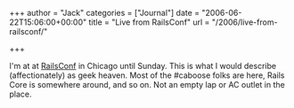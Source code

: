 +++
author = "Jack"
categories = ["Journal"]
date = "2006-06-22T15:06:00+00:00"
title = "Live from RailsConf"
url = "/2006/live-from-railsconf/"

+++

I'm at at [RailsConf](<http://www.railsconf.com/>) in Chicago until Sunday. This is what I would describe (affectionately) as geek heaven. Most of the #caboose folks are here, Rails Core is somewhere around, and so on. Not an empty lap or AC outlet in the place.